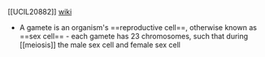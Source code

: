 [[UCIL20882]]
[wiki](https://en.wikipedia.org/wiki/Gamete)

- A gamete is an organism's ==reproductive cell==, otherwise known as ==sex cell== - each gamete has 23 chromosomes, such that during [[meiosis]] the male sex cell and female sex cell 